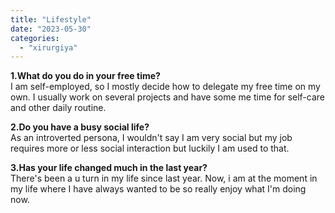 ```yaml
---
title: "Lifestyle"
date: "2023-05-30"
categories: 
  - "xirurgiya"
---
```


**1.What do you do in your free time?**  
I am self-employed, so I mostly decide how to delegate my free time on my own. I usually work on several projects and have some me time for self-care and other daily routine.

**2.Do you have a busy social life?**  
As an introverted persona, I wouldn't say I am very social but my job requires more or less social interaction but luckily I am used to that.

**3.Has your life changed much in the last year?**  
There's been a u turn in my life since last year. Now, i am at the moment in my life where I have always wanted to be so really enjoy what I'm doing now.
